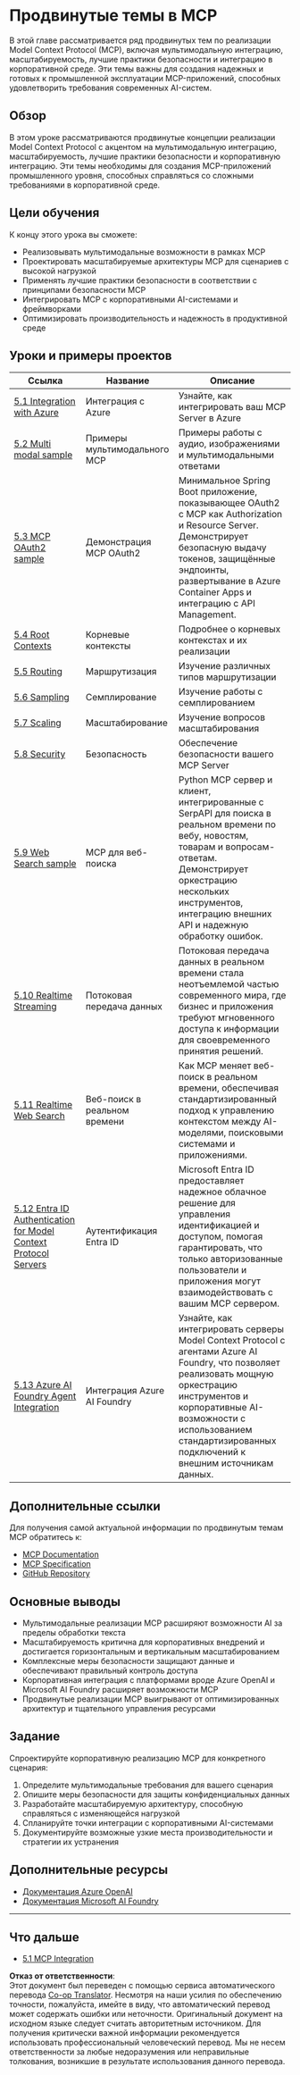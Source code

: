 <!--
CO_OP_TRANSLATOR_METADATA:
{
  "original_hash": "748c61250d4a326206b72b28f6154615",
  "translation_date": "2025-07-02T08:52:44+00:00",
  "source_file": "05-AdvancedTopics/README.md",
  "language_code": "ru"
}
-->
# Продвинутые темы в MCP

В этой главе рассматривается ряд продвинутых тем по реализации Model Context Protocol (MCP), включая мультимодальную интеграцию, масштабируемость, лучшие практики безопасности и интеграцию в корпоративной среде. Эти темы важны для создания надежных и готовых к промышленной эксплуатации MCP-приложений, способных удовлетворить требования современных AI-систем.

## Обзор

В этом уроке рассматриваются продвинутые концепции реализации Model Context Protocol с акцентом на мультимодальную интеграцию, масштабируемость, лучшие практики безопасности и корпоративную интеграцию. Эти темы необходимы для создания MCP-приложений промышленного уровня, способных справляться со сложными требованиями в корпоративной среде.

## Цели обучения

К концу этого урока вы сможете:

- Реализовывать мультимодальные возможности в рамках MCP
- Проектировать масштабируемые архитектуры MCP для сценариев с высокой нагрузкой
- Применять лучшие практики безопасности в соответствии с принципами безопасности MCP
- Интегрировать MCP с корпоративными AI-системами и фреймворками
- Оптимизировать производительность и надежность в продуктивной среде

## Уроки и примеры проектов

| Ссылка | Название | Описание |
|--------|----------|----------|
| [5.1 Integration with Azure](./mcp-integration/README.md) | Интеграция с Azure | Узнайте, как интегрировать ваш MCP Server в Azure |
| [5.2 Multi modal sample](./mcp-multi-modality/README.md) | Примеры мультимодального MCP | Примеры работы с аудио, изображениями и мультимодальными ответами |
| [5.3 MCP OAuth2 sample](../../../05-AdvancedTopics/mcp-oauth2-demo) | Демонстрация MCP OAuth2 | Минимальное Spring Boot приложение, показывающее OAuth2 с MCP как Authorization и Resource Server. Демонстрирует безопасную выдачу токенов, защищённые эндпоинты, развертывание в Azure Container Apps и интеграцию с API Management. |
| [5.4 Root Contexts](./mcp-root-contexts/README.md) | Корневые контексты | Подробнее о корневых контекстах и их реализации |
| [5.5 Routing](./mcp-routing/README.md) | Маршрутизация | Изучение различных типов маршрутизации |
| [5.6 Sampling](./mcp-sampling/README.md) | Семплирование | Изучение работы с семплированием |
| [5.7 Scaling](./mcp-scaling/README.md) | Масштабирование | Изучение вопросов масштабирования |
| [5.8 Security](./mcp-security/README.md) | Безопасность | Обеспечение безопасности вашего MCP Server |
| [5.9 Web Search sample](./web-search-mcp/README.md) | MCP для веб-поиска | Python MCP сервер и клиент, интегрированные с SerpAPI для поиска в реальном времени по вебу, новостям, товарам и вопросам-ответам. Демонстрирует оркестрацию нескольких инструментов, интеграцию внешних API и надежную обработку ошибок. |
| [5.10 Realtime Streaming](./mcp-realtimestreaming/README.md) | Потоковая передача данных | Потоковая передача данных в реальном времени стала неотъемлемой частью современного мира, где бизнес и приложения требуют мгновенного доступа к информации для своевременного принятия решений. |
| [5.11 Realtime Web Search](./mcp-realtimesearch/README.md) | Веб-поиск в реальном времени | Как MCP меняет веб-поиск в реальном времени, обеспечивая стандартизированный подход к управлению контекстом между AI-моделями, поисковыми системами и приложениями. |
| [5.12  Entra ID Authentication for Model Context Protocol Servers](./mcp-security-entra/README.md) | Аутентификация Entra ID | Microsoft Entra ID предоставляет надежное облачное решение для управления идентификацией и доступом, помогая гарантировать, что только авторизованные пользователи и приложения могут взаимодействовать с вашим MCP сервером. |
| [5.13 Azure AI Foundry Agent Integration](./mcp-foundry-agent-integration/README.md) | Интеграция Azure AI Foundry | Узнайте, как интегрировать серверы Model Context Protocol с агентами Azure AI Foundry, что позволяет реализовать мощную оркестрацию инструментов и корпоративные AI-возможности с использованием стандартизированных подключений к внешним источникам данных. |

## Дополнительные ссылки

Для получения самой актуальной информации по продвинутым темам MCP обратитесь к:
- [MCP Documentation](https://modelcontextprotocol.io/)
- [MCP Specification](https://spec.modelcontextprotocol.io/)
- [GitHub Repository](https://github.com/modelcontextprotocol)

## Основные выводы

- Мультимодальные реализации MCP расширяют возможности AI за пределы обработки текста
- Масштабируемость критична для корпоративных внедрений и достигается горизонтальным и вертикальным масштабированием
- Комплексные меры безопасности защищают данные и обеспечивают правильный контроль доступа
- Корпоративная интеграция с платформами вроде Azure OpenAI и Microsoft AI Foundry расширяет возможности MCP
- Продвинутые реализации MCP выигрывают от оптимизированных архитектур и тщательного управления ресурсами

## Задание

Спроектируйте корпоративную реализацию MCP для конкретного сценария:

1. Определите мультимодальные требования для вашего сценария
2. Опишите меры безопасности для защиты конфиденциальных данных
3. Разработайте масштабируемую архитектуру, способную справляться с изменяющейся нагрузкой
4. Спланируйте точки интеграции с корпоративными AI-системами
5. Документируйте возможные узкие места производительности и стратегии их устранения

## Дополнительные ресурсы

- [Документация Azure OpenAI](https://learn.microsoft.com/en-us/azure/ai-services/openai/)
- [Документация Microsoft AI Foundry](https://learn.microsoft.com/en-us/ai-services/)

---

## Что дальше

- [5.1 MCP Integration](./mcp-integration/README.md)

**Отказ от ответственности**:  
Этот документ был переведен с помощью сервиса автоматического перевода [Co-op Translator](https://github.com/Azure/co-op-translator). Несмотря на наши усилия по обеспечению точности, пожалуйста, имейте в виду, что автоматический перевод может содержать ошибки или неточности. Оригинальный документ на исходном языке следует считать авторитетным источником. Для получения критически важной информации рекомендуется использовать профессиональный человеческий перевод. Мы не несем ответственности за любые недоразумения или неправильные толкования, возникшие в результате использования данного перевода.
